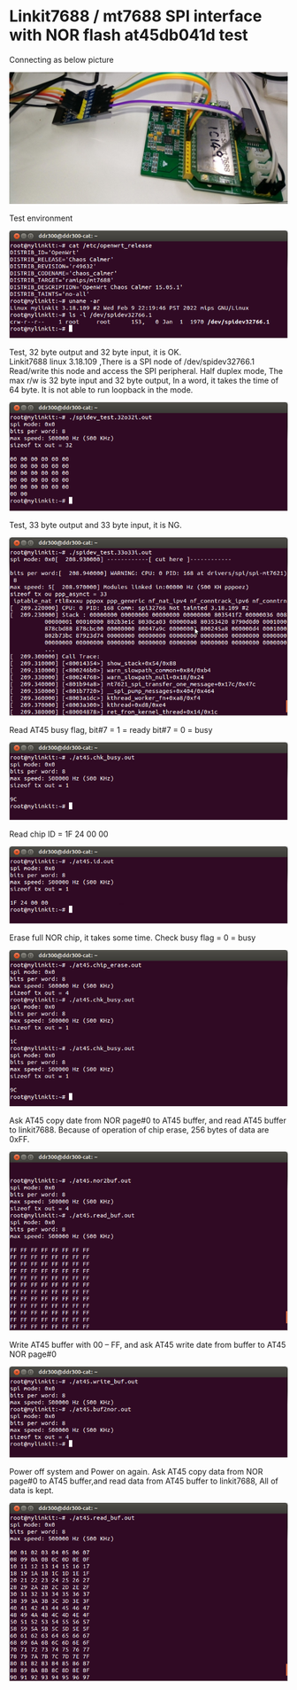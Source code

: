 # Linkit7688 / mt7688 SPI interface with NOR flash at45db041d test

Connecting as below picture

![pic](pic/P_20230103_145531_1.jpg)

Test environment

![pic](pic/000.png)

Test, 32 byte output and 32 byte input, it is OK.  
Linkit7688 linux 3.18.109 ,There is a SPI node of /dev/spidev32766.1
Read/write this node and access the SPI peripheral.
Half duplex mode, The max r/w is 32 byte input and 32 byte output,
In a word, it takes the time of 64 byte. It is not able to run loopback in the mode.

![pic](pic/00.png)

Test, 33 byte output and 33 byte input, it is NG.

![pic](pic/01.png)

Read AT45 busy flag,
bit#7 = 1 = ready
bit#7 = 0 = busy

![pic](pic/02.png)

Read chip ID = 1F 24 00 00

![pic](pic/03.png)

Erase full NOR chip, it takes some time.
Check busy flag = 0 = busy

![pic](pic/04.png)

Ask AT45 copy date from NOR page#0 to AT45 buffer, and read AT45 buffer to linkit7688.
Because of operation of chip erase, 256 bytes of data are 0xFF.

![pic](pic/10.png)

Write AT45 buffer with 00 – FF, and ask AT45 write date from buffer to AT45 NOR page#0

![pic](pic/12.png)

Power off system and Power on again.
Ask AT45 copy data from NOR page#0 to AT45 buffer,and read data from AT45 buffer to linkit7688,
All of data is kept.

![pic](pic/16.png)
